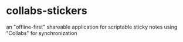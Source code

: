 # collabs-stickers
an "offline-first" shareable application for scriptable sticky notes using "Collabs" for synchronization
